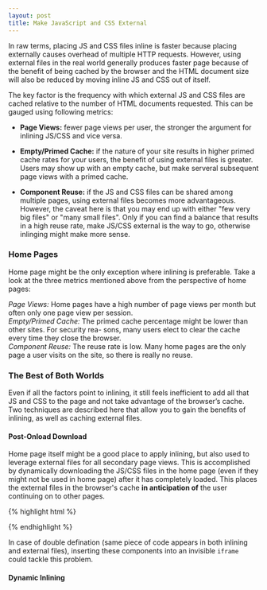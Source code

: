 ```yaml
---
layout: post
title: Make JavaScript and CSS External
---
```


In raw terms, placing JS and CSS files inline is faster because placing externally causes overhead of multiple HTTP requests. However, using external files in the real world generally produces faster page because of the benefit of being cached by the browser and the HTML document size will also be reduced by moving inline JS and CSS out of itself.

The key factor is the frequency with which external JS and CSS files are cached relative to the number of HTML documents requested. This can be gauged using following metrics:

- **Page Views:** fewer page views per user, the stronger the argument for inlining JS/CSS and vice versa.

- **Empty/Primed Cache:** if the nature of your site results in higher primed cache rates for your users, the benefit of using external files is greater. Users may show up with an empty cache, but make serveral subsequent page views with a primed cache.

- **Component Reuse:** if the JS and CSS files can be shared among multiple pages, using external files becomes more advantageous. However, the caveat here is that you may end up with either "few very big files" or "many small files". Only if you can find a balance that results in a high reuse rate, make JS/CSS external is the way to go, otherwise inlinging might make more sense.

### Home Pages
Home page might be the only exception where inlining is preferable. Take a look at the three metrics mentioned above from the perspective of home pages:

*Page Views:* Home pages have a high number of page views per month but often only one page view per session.  
*Empty/Primed Cache:* The primed cache percentage might be lower than other sites. For security rea- sons, many users elect to clear the cache every time they close the browser.  
*Component Reuse:* The reuse rate is low. Many home pages are the only page a user visits on the site, so there is really no reuse.

### The Best of Both Worlds
Even if all the factors point to inlining, it still feels inefficient to add all that JS and CSS to the page and not take advantage of the browser’s cache. Two techniques are described here that allow you to gain the benefits of inlining, as well as caching external files.

#### Post-Onload Download
Home page itself might be a good place to apply inlining, but also used to leverage external files for all secondary page views. This is accomplished by dynamically downloading the JS/CSS files in the home page (even if they might not be used in home page) after it has completely loaded. This places the external files in the browser's cache **in anticipation of** the user continuing on to other pages.

{% highlight html %}
<script type="text/javascript">
function postOnload() {
  setTimeout(downloadCompo, 1000);
  //one second delay to make sure the page is completely rendered
}

window.onload = postOnload;
function downloadCompo() {
  downloadJS("http://example.com/example.js");
  downloadCSS("http://example.com/example.css");
}

function downloadJS(url) {
  var script = document.createElement("script");
  script.src = url;
  document.body.appendChild(script);
}

function downloadCSS(url) {
  var css = document.createElement("link");
  css.rel = "stylesheet";
  css.type = "text/css";
  css.href = url;
  document.bodu.appendChild(css);
}
</script>
{% endhighlight %}

In case of double defination (same piece of code appears in both inlining and external files), inserting these components into an invisible `iframe` could tackle this problem.

#### Dynamic Inlining
